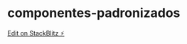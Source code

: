 # componentes-padronizados

[Edit on StackBlitz ⚡️](https://stackblitz.com/edit/stackblitz-starters-7uc8nb)